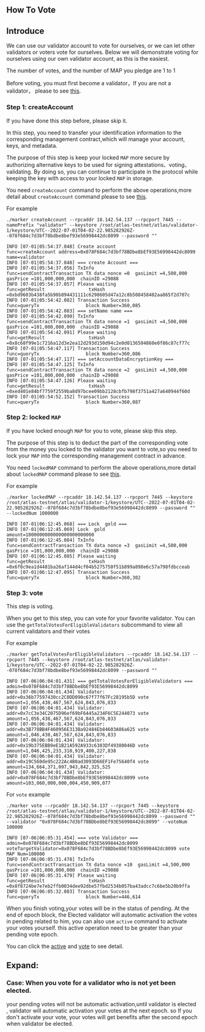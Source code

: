 ## How To Vote

## Introduce

We can use our validator account to vote for ourselves, or we can let other validators or voters vote for ourselves.
Below we will demonstrate voting for ourselves using our own validator account, as this is the easiest.

The number of votes, and the number of MAP you pledge are 1 to 1

Before voting, you must first become a validator，If you are not a validator， please to see [this](/run/HowToBecomeANewValidator.md).

### Step 1: createAccount

If you have done this step before, please skip it.

In this step, you need to transfer your identification information to the corresponding management contract,which will manage your account, keys, and metadata.

The purpose of this step is keep your locked `MAP` more secure by authorizing alternative keys to be used for signing attestations、voting、validating. By doing so, you can continue to participate in the protocol while keeping the key with access to your locked `MAP` in storage.

You need `createAccount` command to perform the above operations,more detail about `createAccount` command please to see [this](/develop/map-relay-chain/marker/AboutCommon.md#createAccount).

For example
```shell
./marker createAccount --rpcaddr 18.142.54.137 --rpcport 7445 --namePrefix "validator" --keystore /root/atlas-testnet/atlas/validator-1/keystore/UTC--2022-07-01T04-02-22.985282926Z--078f684c7d3bf78bdbe8bef93e56998442dc8099 --password ""

INFO [07-01|05:54:37.048] Create account                           func=createAccount address=0x078F684c7d3bf78BDbe8bEf93E56998442dc8099 name=validator
INFO [07-01|05:54:37.048] === create Account ===
INFO [07-01|05:54:37.056] TxInfo                                   func=sendContractTransaction TX data nonce =0  gasLimit =4,500,000  gasPrice =101,000,000,000  chainID =29088
INFO [07-01|05:54:37.057] Please waiting                           func=getResult                txHash =0xbd9603b438fa5b98b894431111c6298605d47a12c8b508458482aa865f2d707c
INFO [07-01|05:54:42.082] Transaction Success                      func=queryTx                 block Number=360,085
INFO [07-01|05:54:42.083] === setName name ===
INFO [07-01|05:54:42.090] TxInfo                                   func=sendContractTransaction TX data nonce =1  gasLimit =4,500,000  gasPrice =101,000,000,000  chainID =29088
INFO [07-01|05:54:42.091] Please waiting                           func=getResult                txHash =0x8c68f99e1c7216a12d3e2ea12d293d150d94c2e0d0136504860e0f86c87cf77c
INFO [07-01|05:54:47.117] Transaction Success                      func=queryTx                 block Number=360,086
INFO [07-01|05:54:47.117] === setAccountDataEncryptionKey ===
INFO [07-01|05:54:47.125] TxInfo                                   func=sendContractTransaction TX data nonce =2  gasLimit =4,500,000  gasPrice =101,000,000,000  chainID =29088
INFO [07-01|05:54:47.126] Please waiting                           func=getResult                txHash =0xed401e84bf7759f2559ba8d97bcee09bb2128cbfb798f3751a427a640944f60d
INFO [07-01|05:54:52.152] Transaction Success                      func=queryTx                 block Number=360,087
```

### Step 2: locked `MAP`

If you have locked enough `MAP` for you to vote, please skip this step.

The purpose of this step is to deduct the part of the corresponding vote from the money you locked to the validator you want to vote,so you need to lock your `MAP` into the corresponding management contract in advance.

You need `lockedMAP` command to perform the above operations,more detail about `lockedMAP` command please to see [this](/develop/map-relay-chain/marker/AboutCommon.md#lockedMAP).

For example
```shell
./marker lockedMAP --rpcaddr 18.142.54.137 --rpcport 7445 --keystore /root/atlas-testnet/atlas/validator-1/keystore/UTC--2022-07-01T04-02-22.985282926Z--078f684c7d3bf78bdbe8bef93e56998442dc8099 --password "" --lockedNum 1000000

INFO [07-01|06:12:45.068] === Lock  gold ===
INFO [07-01|06:12:45.069] Lock  gold                               amount=1000000000000000000000000
INFO [07-01|06:12:45.084] TxInfo                                   func=sendContractTransaction TX data nonce =3  gasLimit =4,500,000  gasPrice =101,000,000,000  chainID =29088
INFO [07-01|06:12:45.085] Please waiting                           func=getResult                txHash =0x6f8c9ea1d4481ba26af144d4cf04b5275750f51b899a898e6c57a798fdbcceab
INFO [07-01|06:12:47.095] Transaction Success                      func=queryTx                 block Number=360,302
```

### Step 3: vote

This step is voting.

When you get to this step, you can vote for your favorite validator. You can use the `getTotalVotesForEligibleValidators` subcommand to view all current validators and their votes

For example
```shell
./marker getTotalVotesForEligibleValidators --rpcaddr 18.142.54.137 --rpcport 7445 --keystore /root/atlas-testnet/atlas/validator-1/keystore/UTC--2022-07-01T04-02-22.985282926Z--078f684c7d3bf78bdbe8bef93e56998442dc8099 --password ""

INFO [07-06|06:04:01.431] === getTotalVotesForEligibleValidators === admin=0x078F684c7d3bf78BDbe8bEf93E56998442dc8099
INFO [07-06|06:04:01.434] Validator:                               addr=0x36b77597430cc2C0DD090c67f77f67Fc28195b5D vote amount=1,056,438,467,567,624,843,076,833
INFO [07-06|06:04:01.434] Validator:                               addr=0x7cC3e34C2075D96ef69bF6445a234F6C5E244073 vote amount=1,056,438,467,567,624,843,076,833
INFO [07-06|06:04:01.434] Validator:                               addr=0x3B778BB4F460956E313Ba92484Eb84603A86a625 vote amount=1,046,438,467,567,624,843,076,833
INFO [07-06|06:04:01.434] Validator:                               addr=0x19b375EBB9eE1B21A592A933c6383Df49380046D vote amount=1,046,425,233,310,919,400,227,838
INFO [07-06|06:04:01.434] Validator:                               addr=0x19C560de95c222Ac4B0ad3093D66EF1Fe75640f4 vote amount=134,664,371,097,943,842,325,525
INFO [07-06|06:04:01.434] Validator:                               addr=0x078F684c7d3bf78BDbe8bEf93E56998442dc8099 vote amount=103,060,000,000,004,450,909,077
```

For `vote` example
```shell
./marker vote --rpcaddr 18.142.54.137 --rpcport 7445 --keystore /root/atlas-testnet/atlas/validator-1/keystore/UTC--2022-07-01T04-02-22.985282926Z--078f684c7d3bf78bdbe8bef93e56998442dc8099 --password "" --validator "0x078F684c7d3bf78BDbe8bEf93E56998442dc8099" --voteNum 100000

INFO [07-06|06:05:31.454] === vote Validator ===                   admin=0x078F684c7d3bf78BDbe8bEf93E56998442dc8099 voteTargetValidator=0x078F684c7d3bf78BDbe8bEf93E56998442dc8099 vote MAP Num=100000
INFO [07-06|06:05:31.478] TxInfo                                   func=sendContractTransaction TX data nonce =10  gasLimit =4,500,000  gasPrice =101,000,000,000  chainID =29088
INFO [07-06|06:05:31.479] Please waiting                           func=getResult                txHash =0x8f8724be7e7eb2ffb0034dee92dbe57fbd2534b057ba43adcc7c6be5b20b9ffa
INFO [07-06|06:05:32.083] Transaction Success                      func=queryTx                 block Number=446,614
```

When you finish voting,your votes will be in the status of pending. At the end of epoch block, the Elected validator will automatic activation the votes in pending related to him, you can also use `active` command to activate your votes yourself. this active operation need to be greater than your pending vote epoch.

You can click the [active](./marker/AboutVote.md#activate) and [vote](/develop/map-relay-chain/marker/AboutVote.md#vote)  to see detail.

## Expand:

### Case: When you vote for a validator who is not yet been elected.

your pending votes will not be automatic activation,until validator is elected , validator will automatic activation your votes at the next epoch.
so If you don't activate your vote, your votes will get benefits after the second epoch when validator be elected.


